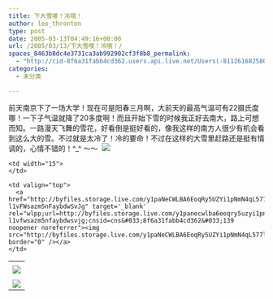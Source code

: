 ```yaml
---
title: 下大雪喽！冷哦！
author: leo_thronton
type: post
date: 2005-03-13T04:49:16+00:00
url: /2005/03/13/下大雪喽！冷哦！/
spaces_8463b8dc4e3731ca3ab992902cf3f8b8_permalink:
  - "http://cid-8f6a31fabb4cd362.users.api.live.net/Users(-8112616825800567966)/Blogs('8F6A31FABB4CD362!102')/Entries('8F6A31FABB4CD362!137')?authkey=yuBuArwciRo%24"
categories:
  - 未分类

---
```

<div id="msgcns!8F6A31FABB4CD362!137" class="bvMsg">
  <p>
    前天南京下了一场大学！现在可是阳春三月啊，大前天的最高气温可有22摄氏度哪！一下子气温就降了20多度啊！而且开始下雪的时候我正好去南大，路上可想而知。一路漫天飞舞的雪花，好看倒是挺好看的，像我这样的南方人很少有机会看到这么大的雪。不过就是太冷了！冷的要命！不过在这样的大雪里赶路还是挺有情调的，心情不错的！^_^ ～～  <img src="http://spaces.msn.com/mmm2005-01-24_16.34/RTE/emoticons/smile_teeth.gif" />
  </p>
</div>

<table cellspacing="0" border="0">
  <tr>
    <td>
    </td>
  </tr>
  
  <tr>
    <td valign="top">
      <a href="http://byfiles.storage.live.com/y1p_EiC1TaSMI6pHxV9S4BO_TyaKjJNvvFJ3hcf63RUMk1wsJcMBI0jNNz1WUgaQtE1MD7IoK_sdvQ" target="_blank" rel="wlpp;url=http://byfiles.storage.live.com/y1p_eic1tasmi6phxv9s4bo_tyakjjnvvfj3hcf63rumk1wsjcmbi0jnnz1wugaqte1md7iok_sdvq;cnsid=cns&#033;8f6a31fabb4cd362&#033;138 noopener noreferrer"><img src="http://byfiles.storage.live.com/y1p_EiC1TaSMI6pHxV9S4BO_TyaKjJNvvFJaYy5C1Gi72lcPYq9iEKrMfswwredeV9UtbCADjDS4T0" border="0" /></a>
    </td>
    
    <td width="15">
    </td>
    
    <td valign="top">
      <a href="http://byfiles.storage.live.com/y1paNeCWLBA6EoqRy5UZYi1pNmN4qL577l_mfvB_bLY01GAhGTFYwDqr-l1vFWsazm5nFaybdwSvJg" target='_blank' rel="wlpp;url=http://byfiles.storage.live.com/y1panecwlba6eoqry5uzyi1pnmn4ql577l_mfvb_bly01gahgtfywdqr-l1vfwsazm5nfaybdwsvjg;cnsid=cns&#033;8f6a31fabb4cd362&#033;139 noopener noreferrer"><img src="http://byfiles.storage.live.com/y1paNeCWLBA6EoqRy5UZYi1pNmN4qL577l_i6siIyD8RbUIgoWb8RLnjydw9wFHbUZlGP09kNg8mag" border="0" /></a>
    </td>
  </tr>
  
  <tr>
    <td>
    </td>
  </tr>
  
  <tr>
    <td valign="top">
      <a href="http://byfiles.storage.live.com/y1pygC4jFU6mNVhqCejncsYwqniI8_zUGTgWX072eOMsV23i4rtnkgBtvIveSoosCBkrPgpWnYHk58" target="_blank" rel="wlpp;url=http://byfiles.storage.live.com/y1pygc4jfu6mnvhqcejncsywqnii8_zugtgwx072eomsv23i4rtnkgbtvivesooscbkrpgpwnyhk58;cnsid=cns&#033;8f6a31fabb4cd362&#033;140 noopener noreferrer"><img src="http://byfiles.storage.live.com/y1pygC4jFU6mNVhqCejncsYwqniI8_zUGTgAawSl0R2H_X44B87ZZ7ShnUIQLQy8G-scptRrR7XH6U" border="0" /></a>
    </td>
  </tr>
</table>